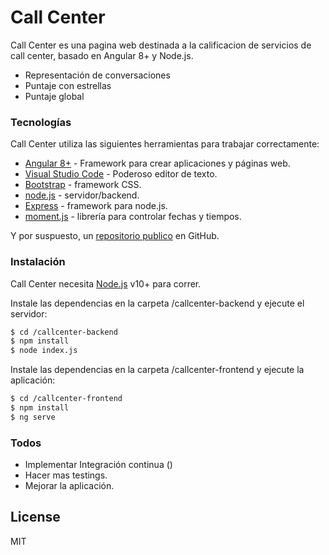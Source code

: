 # Call Center

Call Center es una pagina web destinada a la calificacion de servicios de call center, basado en Angular 8+ y Node.js.

  - Representación de conversaciones
  - Puntaje con estrellas
  - Puntaje global

### Tecnologías

Call Center utiliza las siguientes herramientas para trabajar correctamente:

* [Angular 8+] - Framework para crear aplicaciones y páginas web.
* [Visual Studio Code] - Poderoso editor de texto.
* [Bootstrap] - framework CSS.
* [node.js] - servidor/backend.
* [Express] - framework para node.js.
* [moment.js] - librería para controlar fechas y tiempos.


Y por suspuesto, un [repositorio publico][pabloandresm6] en GitHub.

### Instalación

Call Center necesita [Node.js](https://nodejs.org/) v10+ para correr.

Instale las dependencias en la carpeta /callcenter-backend y ejecute el servidor:

```sh
$ cd /callcenter-backend
$ npm install
$ node index.js
```

Instale las dependencias en la carpeta /callcenter-frontend y ejecute la aplicación:

```sh
$ cd /callcenter-frontend
$ npm install
$ ng serve
```

### Todos

 - Implementar Integración continua ()
 - Hacer mas testings.
 - Mejorar la aplicación.

License
----

MIT



   [pabloandresm6]: <https://github.com/pabloandresm6/CallCenterPrueba>
   [moment.js]: <https://momentjs.com/>
   [Visual Studio Code]: <https://code.visualstudio.com/>
   [Angular 8+]: <https://angular.io/>
   [node.js]: <http://nodejs.org>
   [Bootstrap]: <https://getbootstrap.com/>
   [express]: <http://expressjs.com>
